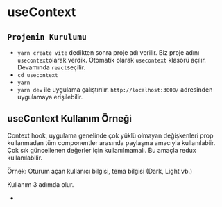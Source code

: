 # useContext

## `Projenin Kurulumu`

- `yarn create vite` dedikten sonra proje adı verilir. Biz proje adını `usecontext`olarak verdik. Otomatik olarak `usecontext` klasörü açılır. Devamında `react`seçilir.
- `cd usecontext`
- `yarn`
- `yarn dev` ile uygulama çalıştırılır. `http://localhost:3000/` adresinden uygulamaya erişilebilir.

## useContext Kullanım Örneği

Context hook, uygulama genelinde çok yüklü olmayan değişkenleri prop kullanmadan tüm componentler arasında paylaşma amacıyla kullanılabiir. Çok sık güncellenen değerler için kullanılmamalı. Bu amaçla redux kullanılabilir.

Örnek: Oturum açan kullanıcı bilgisi, tema bilgisi (Dark, Light vb.)

Kullanım 3 adımda olur.

- 